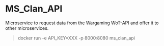 # MS_Clan_API
Microservice to request data from the Wargaming WoT-API and offer it to other microservices.

> docker run -e API_KEY=XXX -p 8000:8080 ms_clan_api
